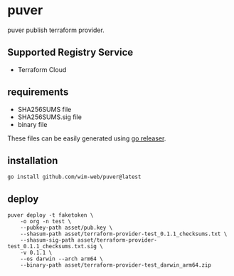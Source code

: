 # puver

puver publish terraform provider.

## Supported Registry Service

- Terraform Cloud

## requirements

- SHA256SUMS file
- SHA256SUMS.sig file 
- binary file

These files can be easily generated using [go releaser](https://goreleaser.com/ci/actions/#signing).

## installation

```
go install github.com/wim-web/puver@latest
```

## deploy

```
puver deploy -t faketoken \ 
    -o org -n test \
    --pubkey-path asset/pub.key \
    --shasum-path asset/terraform-provider-test_0.1.1_checksums.txt \
    --shasum-sig-path asset/terraform-provider-test_0.1.1_checksums.txt.sig \
    -v 0.1.1 \
    --os darwin --arch arm64 \
    --binary-path asset/terraform-provider-test_darwin_arm64.zip
```
